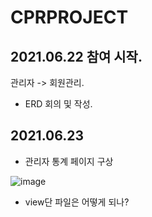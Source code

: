 # CPRPROJECT

## 2021.06.22 참여 시작.
관리자 -> 회원관리.
- ERD 회의 및 작성.

## 2021.06.23
- 관리자 통계 페이지 구상

![image](https://user-images.githubusercontent.com/75111342/123133699-f707f000-d48a-11eb-9b83-777ca4771dbc.png)

- view단 파일은 어떻게 되나?
